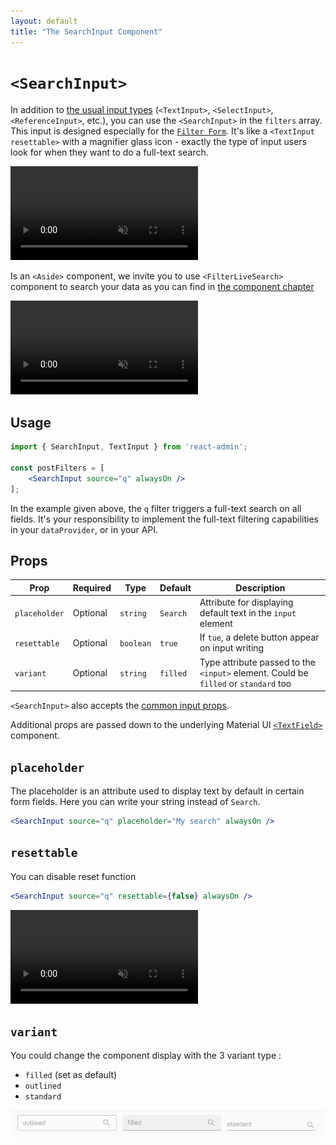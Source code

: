 ```yaml
---
layout: default
title: "The SearchInput Component"
---
```


# `<SearchInput>`

In addition to [the usual input types](./Inputs.md) (`<TextInput>`, `<SelectInput>`, `<ReferenceInput>`, etc.), you can use the `<SearchInput>` in the `filters` array. This input is designed especially for the [`Filter Form`](./FilterForm.md). It's like a `<TextInput resettable>` with a magnifier glass icon - exactly the type of input users look for when they want to do a full-text search.

<video controls autoplay playsinline muted loop>
  <source src="./img/search_input.webm" type="video/webm"/>
  <source src="./img/search_input.mp4" type="video/mp4"/>
  Your browser does not support the video tag.
</video>

Is an `<Aside>` component, we invite you to use `<FilterLiveSearch>` component to search your data as you can find in [the component chapter](./FilterLiveSearch.md)

<video controls autoplay playsinline muted loop>
  <source src="./img/filter-live-search.webm" type="video/webm"/>
  <source src="./img/filter-live-search.mp4" type="video/mp4"/>
  Your browser does not support the video tag.
</video>

## Usage

```jsx
import { SearchInput, TextInput } from 'react-admin';

const postFilters = [
    <SearchInput source="q" alwaysOn />
];
```

In the example given above, the `q` filter triggers a full-text search on all fields. It's your responsibility to implement the full-text filtering capabilities in your `dataProvider`, or in your API.

## Props

| Prop         | Required | Type      | Default | Description                                                          |
| ------------ | -------- | --------- | ------- | -------------------------------------------------------------------- |
| `placeholder`       | Optional | `string`  | `Search`  | Attribute for displaying default text in the `input` element |
| `resettable`       | Optional | `boolean`  | `true`  | If `tue`, a delete button appear on input writing                       |
| `variant`       | Optional | `string`  | `filled`  | Type attribute passed to the `<input>` element. Could be `filled` or `standard` too                       |

`<SearchInput>` also accepts the [common input props](./Inputs.md#common-input-props).

Additional props are passed down to the underlying Material UI [`<TextField>`](https://mui.com/material-ui/react-text-field/) component.

## `placeholder`

The placeholder is an attribute used to display text by default in certain form fields. Here you can write your string instead of `Search`.

```jsx
<SearchInput source="q" placeholder="My search" alwaysOn />
```

## `resettable`

You can disable reset function

```jsx
<SearchInput source="q" resettable={false} alwaysOn />
```

<video controls autoplay playsinline muted loop>
  <source src="./img/resettable.webm" type="video/webm"/>
  Your browser does not support the video tag.
</video>

## `variant`

You could change the component display with the 3 variant type :

- `filled` (set as default)
- `outlined`
- `standard`

![Variant options](./img/variant.png)
